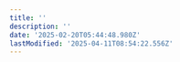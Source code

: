 ```yaml
---
title: ''
description: ''
date: '2025-02-20T05:44:48.980Z'
lastModified: '2025-04-11T08:54:22.556Z'
---
```


